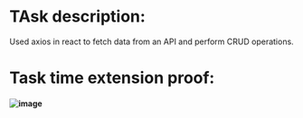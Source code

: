 # TAsk description:
  Used axios in react to fetch data from an API and perform CRUD operations.
# Task time extension proof:

#### ![image](https://github.com/ShakthiSundar-K/Guvi_D5_Task/assets/128116143/5318043f-5150-4178-bb8d-39bf235a2149)


